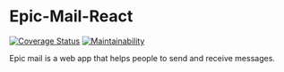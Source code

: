 # Epic-Mail-React
[![Coverage Status](https://coveralls.io/repos/github/chekwas88/Epic-Mail-React/badge.svg?branch=develop)](https://coveralls.io/github/chekwas88/Epic-Mail-React?branch=develop)
[![Maintainability](https://api.codeclimate.com/v1/badges/7a845d816aea3182deb8/maintainability)](https://codeclimate.com/github/chekwas88/Epic-Mail-React/maintainability)

Epic mail is a web app that helps people to send and receive messages.
